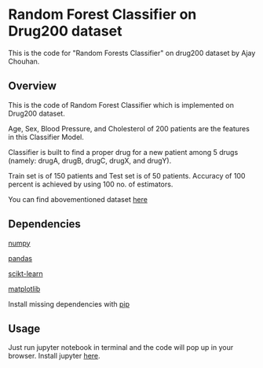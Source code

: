 # Random Forest Classifier on Drug200 dataset

This is the code for "Random Forests Classifier" on drug200 dataset by Ajay Chouhan.

## Overview

This is the code of Random Forest Classifier which is implemented on Drug200 dataset.

Age, Sex, Blood Pressure, and Cholesterol of 200 patients are the features in this Classifier Model.

Classifier is built to find a proper drug for a new patient among 5 drugs (namely: drugA, drugB, drugC, drugX, and drugY).

Train set is of 150 patients and Test set is of 50 patients. Accuracy of 100 percent is achieved by using 100 no. of estimators.

You can find abovementioned dataset [here](https://s3-api.us-geo.objectstorage.softlayer.net/cf-courses-data/CognitiveClass/ML0101ENv3/labs/drug200.csv)

## Dependencies

[numpy](https://numpy.org/)

[pandas](https://pandas.pydata.org/)

[scikt-learn](https://scikit-learn.org/stable/)

[matplotlib](https://matplotlib.org/)

Install missing dependencies with [pip](https://pip.pypa.io/en/stable/)

## Usage
Just run jupyter notebook in terminal and the code will pop up in your browser.
Install jupyter [here](https://jupyter.org/install).
